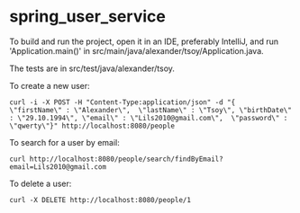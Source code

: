 # spring_user_service

To build and run the project, open it in an IDE, preferably IntelliJ, and run 'Application.main()' in src/main/java/alexander/tsoy/Application.java.

The tests are in src/test/java/alexander/tsoy.

To create a new user:
```
curl -i -X POST -H "Content-Type:application/json" -d "{  \"firstName\" : \"Alexander\",  \"lastName\" : \"Tsoy\", \"birthDate\" : \"29.10.1994\", \"email\" : \"Lils2010@gmail.com\",  \"password\" : \"qwerty\"}" http://localhost:8080/people
```
To search for a user by email:

```
curl http://localhost:8080/people/search/findByEmail?email=Lils2010@gmail.com
```

To delete a user:

```
curl -X DELETE http://localhost:8080/people/1
```


